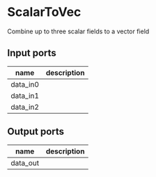 
# ScalarToVec
Combine up to three scalar fields to a vector field

## Input ports
|name|description|
|-|-|
|data_in0||
|data_in1||
|data_in2||



## Output ports
|name|description|
|-|-|
|data_out||
